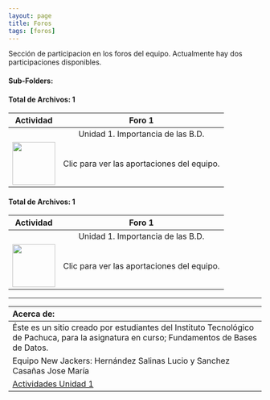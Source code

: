 ```yaml
---
layout: page
title: Foros
tags: [foros]
---
```

Sección de participacion en los foros del equipo. Actualmente hay dos participaciones disponibles.
#### Sub-Folders: 
#### Total de Archivos: 1

| Actividad | Foro 1 | 
| :-------: | :------: | 
|   | Unidad 1. Importancia de las B.D.      | 
|  <img src="https://basededatostec.github.io/img/01archivos.png" width="85" height="85"> | Clic para ver las aportaciones del equipo.| 

#### Total de Archivos: 1

| Actividad | Foro 1 | 
| :-------: | :------: | 
|   | Unidad 1. Importancia de las B.D.      | 
|  <img src="https://basededatostec.github.io/img/01archivos.png" width="85" height="85"> | Clic para ver las aportaciones del equipo.| 

---

|  Acerca de: | 
| :------ | 
| Éste es un sitio creado por estudiantes del Instituto Tecnológico de Pachuca, para la asignatura en curso; Fundamentos de Bases de Datos. | 
| Equipo New Jackers: Hernández Salinas Lucio y Sanchez Casañas Jose María |
| <a href="https://basededatostec.github.io/unidaduno/">Actividades Unidad 1</a> |
